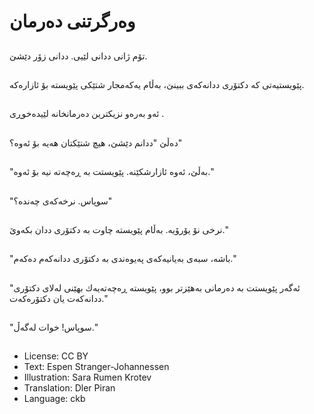 # وه‌رگرتنی ده‌رمان

##
تۆم ژانی ددانی لێیی. ددانی زۆر دێشێ.

##
پێویستیه‌تی كه‌ دكتۆری ددانه‌كه‌ی ببینێ، به‌ڵام یه‌كه‌مجار شتێكی پێویسته‌ بۆ ئازاره‌كه‌.

##
ئه‌و به‌ره‌و نزیكترین ده‌رمانخانه‌ لێیده‌خوڕی .

##
ده‌ڵێ "ددانم دێشێ، هیچ شتێكتان هه‌یه‌ بۆ ئه‌وه‌؟"

##
"به‌ڵێ، ئه‌وه‌ ئازارشكێنه‌. پێویستت به‌ ڕه‌چه‌ته‌ نیه‌ بۆ ئه‌وه‌."

##
"سوپاس. نرخه‌كه‌ی چه‌نده‌؟"

##
نرخی نۆ یۆرۆیه‌. به‌ڵام پێویسته‌ چاوت به‌ دكتۆری ددان بكه‌وێ."

##
"باشه‌، سبه‌ی به‌یانیه‌كه‌ی په‌یوه‌ندی به‌ دكتۆری ددانه‌كه‌م ده‌كه‌م."

##
"ئه‌گه‌ر پێویستت به‌ ده‌رمانی به‌هێزتر بوو، پێویسته‌ ڕه‌چه‌ته‌یه‌ك بهێنی له‌لای دكتۆری ددانه‌كه‌ت یان دكتۆره‌كه‌ت."

##
"سوپاس! خوات له‌گه‌ڵ."

##
* License: CC BY
* Text: Espen Stranger-Johannessen
* Illustration: Sara Rumen Krotev
* Translation: Dler Piran
* Language: ckb
